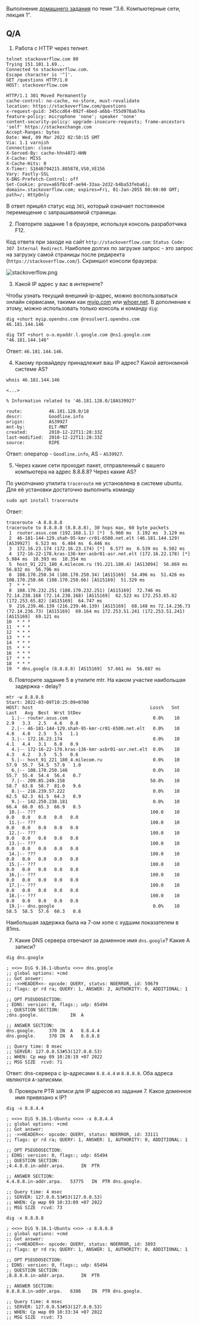 Выполнение [домашнего задания](https://github.com/netology-code/sysadm-homeworks/blob/devsys10/03-sysadmin-06-net/README.md) 
по теме "3.6. Компьютерные сети, лекция 1".

## Q/A

1. Работа c HTTP через телнет.

```shell
telnet stackoverflow.com 80
Trying 151.101.1.69...
Connected to stackoverflow.com.
Escape character is '^]'.
GET /questions HTTP/1.0
HOST: stackoverflow.com

HTTP/1.1 301 Moved Permanently
cache-control: no-cache, no-store, must-revalidate
location: https://stackoverflow.com/questions
x-request-guid: 345ccd64-092f-4bed-a6bb-f55d978ab74a
feature-policy: microphone 'none'; speaker 'none'
content-security-policy: upgrade-insecure-requests; frame-ancestors 'self' https://stackexchange.com
Accept-Ranges: bytes
Date: Wed, 09 Mar 2022 02:50:15 GMT
Via: 1.1 varnish
Connection: close
X-Served-By: cache-hhn4072-HHN
X-Cache: MISS
X-Cache-Hits: 0
X-Timer: S1646794215.885878,VS0,VE156
Vary: Fastly-SSL
X-DNS-Prefetch-Control: off
Set-Cookie: prov=a65f8cdf-ae94-33aa-2d32-b4ba53feba61; domain=.stackoverflow.com; expires=Fri, 01-Jan-2055 00:00:00 GMT; path=/; HttpOnly
```

В ответ пришёл статус код `301`, который означает постоянное перемещение с запрашиваемой страницы.

2. Повторите задание 1 в браузере, используя консоль разработчика F12.

Код ответа при заходе на сайт `http://stackoverflow.com`: `Status Code: 307 Internal Redirect`.
Наиболее долгих по загрузке запрос - это запрос на загрузку самой страницы после редиректа (`https://stackoverflow.com/`).
Скриншот консоли браузера: 

![stackoverflow.png](./stackoverflow.png)

3. Какой IP адрес у вас в интернете?

Чтобы узнать текущий внешний ip-адрес, можно воспользоваться онлайн сервисами, такими как [myip.com](https://www.myip.com/) или [whoer.net](https://whoer.net/).
В дополнение к этому, можно использовать только консоль и команду `dig`:

```shell
dig +short myip.opendns.com @resolver1.opendns.com
46.181.144.146

dig TXT +short o-o.myaddr.l.google.com @ns1.google.com
"46.181.144.146"
```

Ответ: `46.181.144.146`.

4. Какому провайдеру принадлежит ваш IP адрес? Какой автономной системе AS?

```shell
whois 46.181.144.146

<...>

% Information related to '46.181.128.0/18AS39927'

route:          46.181.128.0/18
descr:          Goodline.info
origin:         AS39927
mnt-by:         ELT-MNT
created:        2010-12-22T11:28:33Z
last-modified:  2010-12-22T11:28:33Z
source:         RIPE
```

Ответ: оператор - `Goodline.info`, AS - `AS39927`.

5. Через какие сети проходит пакет, отправленный с вашего компьютера на адрес 8.8.8.8? Через какие AS?

По умолчанию утилита `traceroute` не установлена в системе ubuntu. Для её установки достаточно выполнить команду

```shell
sudo apt install traceroute
```

Ответ:

```shell
traceroute -A 8.8.8.8
traceroute to 8.8.8.8 (8.8.8.8), 30 hops max, 60 byte packets
 1  router.asus.com (192.168.1.1) [*]  5.960 ms  3.192 ms  3.129 ms
 2  46-181-144-129.shah-95-kmr-cr01-6500.net.elt (46.181.144.129) [AS39927]  6.523 ms  6.484 ms  6.446 ms
 3  172.16.23.174 (172.16.23.174) [*]  6.577 ms  6.539 ms  6.502 ms
 4  172-16-22-178.kras-136-kmr-asbr01-asr.net.elt (172.16.22.178) [*]  5.984 ms  10.393 ms  10.354 ms
 5  host_91_221_180_4.milecom.ru (91.221.180.4) [AS13094]  56.869 ms  56.832 ms  56.796 ms
 6  108.170.250.34 (108.170.250.34) [AS15169]  54.496 ms  51.426 ms 108.170.250.66 (108.170.250.66) [AS15169]  51.329 ms
 7  * * *
 8  108.170.232.251 (108.170.232.251) [AS15169]  72.746 ms 72.14.238.168 (72.14.238.168) [AS15169]  62.523 ms 172.253.65.82 (172.253.65.82) [AS15169]  64.747 ms
 9  216.239.46.139 (216.239.46.139) [AS15169]  68.148 ms 72.14.236.73 (72.14.236.73) [AS15169]  69.164 ms 172.253.51.241 (172.253.51.241) [AS15169]  69.121 ms
10  * * *
11  * * *
12  * * *
13  * * *
14  * * *
15  * * *
16  * * *
17  * * *
18  * * *
19  * dns.google (8.8.8.8) [AS15169]  57.661 ms  56.687 ms
```

6. Повторите задание 5 в утилите mtr. На каком участке наибольшая задержка - delay?

```shell
mtr -w 8.8.8.8
Start: 2022-03-09T10:25:09+0700
HOST: host                                            Loss%   Snt   Last   Avg  Best  Wrst StDev
  1.|-- router.asus.com                                0.0%    10    2.9   3.3   2.5   4.6   0.8
  2.|-- 46-181-144-129.shah-95-kmr-cr01-6500.net.elt   0.0%    10    4.0   4.0   2.5   5.5   1.1
  3.|-- 172.16.23.174                                  0.0%    10    4.1   4.4   3.1   6.0   0.9
  4.|-- 172-16-22-178.kras-136-kmr-asbr01-asr.net.elt  0.0%    10    4.3   4.2   3.5   5.5   0.6
  5.|-- host_91_221_180_4.milecom.ru                   0.0%    10   57.9  55.7  54.5  57.9   1.0
  6.|-- 108.170.250.146                                0.0%    10   55.7  55.4  54.4  56.4   0.7
  7.|-- 209.85.249.158                                50.0%    10   58.7  63.8  58.7  81.0   9.6
  8.|-- 216.239.57.222                                 0.0%    10   62.5  62.3  61.5  64.3   0.9
  9.|-- 142.250.238.181                                0.0%    10   66.4  66.0  65.3  66.9   0.5
 10.|-- ???                                           100.0    10    0.0   0.0   0.0   0.0   0.0
 11.|-- ???                                           100.0    10    0.0   0.0   0.0   0.0   0.0
 12.|-- ???                                           100.0    10    0.0   0.0   0.0   0.0   0.0
 13.|-- ???                                           100.0    10    0.0   0.0   0.0   0.0   0.0
 14.|-- ???                                           100.0    10    0.0   0.0   0.0   0.0   0.0
 15.|-- ???                                           100.0    10    0.0   0.0   0.0   0.0   0.0
 16.|-- ???                                           100.0    10    0.0   0.0   0.0   0.0   0.0
 17.|-- ???                                           100.0    10    0.0   0.0   0.0   0.0   0.0
 18.|-- ???                                           100.0    10    0.0   0.0   0.0   0.0   0.0
 19.|-- dns.google                                     0.0%    10   58.5  58.5  57.6  60.3   0.8
```

Наибольшая задержка была на 7-ом хопе с худшим показателем в 81ms.

7. Какие DNS сервера отвечают за доменное имя `dns.google`? Какие A записи?

```shell
dig dns.google

; <<>> DiG 9.16.1-Ubuntu <<>> dns.google
;; global options: +cmd
;; Got answer:
;; ->>HEADER<<- opcode: QUERY, status: NOERROR, id: 59679
;; flags: qr rd ra; QUERY: 1, ANSWER: 2, AUTHORITY: 0, ADDITIONAL: 1

;; OPT PSEUDOSECTION:
; EDNS: version: 0, flags:; udp: 65494
;; QUESTION SECTION:
;dns.google.			IN	A

;; ANSWER SECTION:
dns.google.		370	IN	A	8.8.4.4
dns.google.		370	IN	A	8.8.8.8

;; Query time: 8 msec
;; SERVER: 127.0.0.53#53(127.0.0.53)
;; WHEN: Ср мар 09 10:28:19 +07 2022
;; MSG SIZE  rcvd: 71
```

Ответ: dns-сервера с ip-адресами `8.8.4.4` и `8.8.8.8`. Оба адреса являются `A`-записями.

9. Проверьте PTR записи для IP адресов из задания 7. Какое доменное имя привязано к IP?

```shell
dig -x 8.8.4.4 

; <<>> DiG 9.16.1-Ubuntu <<>> -x 8.8.4.4
;; global options: +cmd
;; Got answer:
;; ->>HEADER<<- opcode: QUERY, status: NOERROR, id: 33111
;; flags: qr rd ra; QUERY: 1, ANSWER: 1, AUTHORITY: 0, ADDITIONAL: 1

;; OPT PSEUDOSECTION:
; EDNS: version: 0, flags:; udp: 65494
;; QUESTION SECTION:
;4.4.8.8.in-addr.arpa.		IN	PTR

;; ANSWER SECTION:
4.4.8.8.in-addr.arpa.	53775	IN	PTR	dns.google.

;; Query time: 4 msec
;; SERVER: 127.0.0.53#53(127.0.0.53)
;; WHEN: Ср мар 09 10:33:09 +07 2022
;; MSG SIZE  rcvd: 73

dig -x 8.8.8.8 

; <<>> DiG 9.16.1-Ubuntu <<>> -x 8.8.8.8
;; global options: +cmd
;; Got answer:
;; ->>HEADER<<- opcode: QUERY, status: NOERROR, id: 3893
;; flags: qr rd ra; QUERY: 1, ANSWER: 1, AUTHORITY: 0, ADDITIONAL: 1

;; OPT PSEUDOSECTION:
; EDNS: version: 0, flags:; udp: 65494
;; QUESTION SECTION:
;8.8.8.8.in-addr.arpa.		IN	PTR

;; ANSWER SECTION:
8.8.8.8.in-addr.arpa.	6386	IN	PTR	dns.google.

;; Query time: 4 msec
;; SERVER: 127.0.0.53#53(127.0.0.53)
;; WHEN: Ср мар 09 10:33:34 +07 2022
;; MSG SIZE  rcvd: 73
```